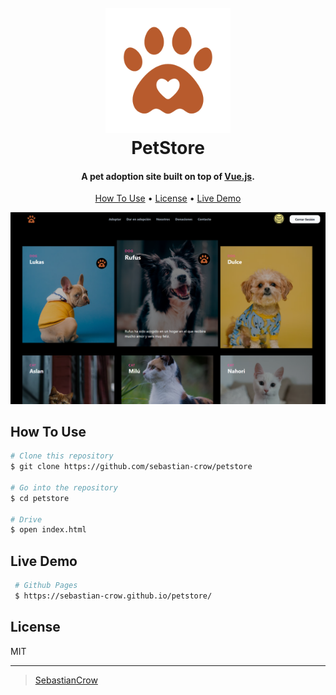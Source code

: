 <h1 align="center">
  <br>
  <a href="#"><img src="./Img/v987-11a-removebg-preview.png" alt="Automotores" width="200"></a>
  <br>
  PetStore
  <br>
</h1>

<h4 align="center">A pet adoption site built on top of <a href="https://vuejs.org" target="_blank">Vue.js</a>.</h4>

<p align="center">
  <a href="#how-to-use">How To Use</a> •
  <a href="#license">License</a> •
  <a href="#live-demo">Live Demo</a>
  
</p>

![screenshot](./Img/Preview.png)

## How To Use

```bash
# Clone this repository
$ git clone https://github.com/sebastian-crow/petstore

# Go into the repository
$ cd petstore

# Drive
$ open index.html
```

## Live Demo

```bash
 # Github Pages
 $ https://sebastian-crow.github.io/petstore/
```

## License

MIT

---

> [SebastianCrow](https://github.com/sebastian-crow) <br>

